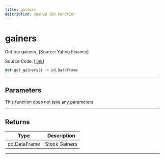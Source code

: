 ```yaml
---
title: gainers
description: OpenBB SDK Function
---
```


# gainers

Get top gainers. [Source: Yahoo Finance]

Source Code: [[link](https://github.com/OpenBB-finance/OpenBBTerminal/tree/main/openbb_terminal/stocks/discovery/yahoofinance_model.py#L16)]

```python
def get_gainers() -> pd.DataFrame
```
---
## Parameters

This function does not take any parameters.

---
## Returns

| Type | Description |
| ---- | ----------- |
| pd.DataFrame | Stock Gainers |

---
